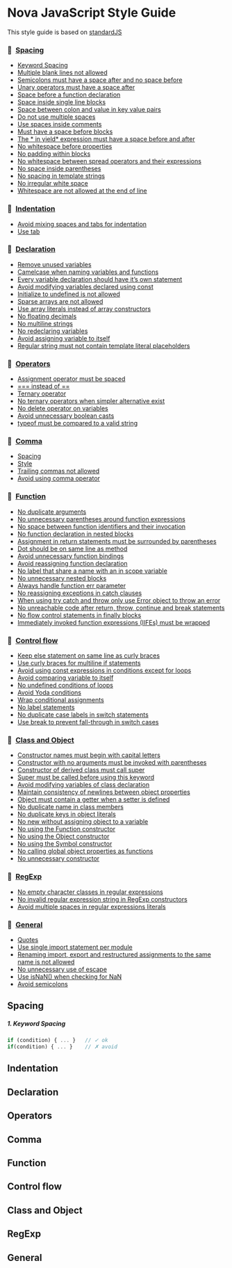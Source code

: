 # Nova JavaScript Style Guide

This style guide is based on [standardJS](https://standardjs.com/rules.html)

### :large_blue_diamond: [Spacing](#spacing)

   - [Keyword Spacing](#1-keyword-spacing)
   - [Multiple blank lines not allowed]()
   - [Semicolons must have a space after and no space before]()
   - [Unary operators must have a space after]()
   - [Space before a function declaration]()
   - [Space inside single line blocks]()
   - [Space between colon and value in key value pairs]()
   - [Do not use multiple spaces]()
   - [Use spaces inside comments]()
   - [Must have a space before blocks]()
   - [The * in yield* expression must have a space before and after]()
   - [No whitespace before properties]()
   - [No padding within blocks]()
   - [No whitespace between spread operators and their expressions]()
   - [No space inside parentheses]()
   - [No spacing in template strings]()
   - [No irregular white space]()
   - [Whitespace are not allowed at the end of line]()

### :large_blue_diamond: [Indentation](#indentation)

   - [Avoid mixing spaces and tabs for indentation]()
   - [Use tab]()

### :large_blue_diamond: [Declaration](#declaration)

   - [Remove unused variables]()
   - [Camelcase when naming variables and functions]()
   - [Every variable declaration should have it’s own statement]()
   - [Avoid modifying variables declared using const]()
   - [Initialize to undefined is not allowed]()
   - [Sparse arrays are not allowed]()
   - [Use array literals instead of array constructors]()
   - [No floating decimals]()
   - [No multiline strings]()
   - [No redeclaring variables]()
   - [Avoid assigning variable to itself]()
   - [Regular string must not contain template literal placeholders]()

### :large_blue_diamond: [Operators](#operators)

   - [Assignment operator must be spaced]()
   - [=== instead of ==]()
   - [Ternary operator]()
   - [No ternary operators when simpler alternative exist]()
   - [No delete operator on variables]()
   - [Avoid unnecessary boolean casts]()
   - [typeof must be compared to a valid string]()

### :large_blue_diamond: [Comma](#comma)

   - [Spacing]()
   - [Style]()
   - [Trailing commas not allowed]()
   - [Avoid using comma operator]()

### :large_blue_diamond: [Function](#function)

   - [No duplicate arguments]()
   - [No unnecessary parentheses around function expressions]()
   - [No space between function identifiers and their invocation]()
   - [No function declaration in nested blocks]()
   - [Assignment in return statements must be surrounded by parentheses]()
   - [Dot should be on same line as method]()
   - [Avoid unnecessary function bindings]()
   - [Avoid reassigning function declaration]()
   - [No label that share a name with an in scope variable]()
   - [No unnecessary nested blocks]()
   - [Always handle function err parameter]()
   - [No reassigning exceptions in catch clauses]()
   - [When using try catch and throw only use Error object to throw an error]()
   - [No unreachable code after return, throw, continue and break statements]()
   - [No flow control statements in finally blocks]()
   - [Immediately invoked function expressions (IIFEs) must be wrapped]()

### :large_blue_diamond: [Control flow](#control-flow)

   - [Keep else statement on same line as curly braces]()
   - [Use curly braces for multiline if statements]()
   - [Avoid using const expressions in conditions except for loops]()
   - [Avoid comparing variable to itself]()
   - [No undefined conditions of loops]()
   - [Avoid Yoda conditions]()
   - [Wrap conditional assignments]()
   - [No label statements]()
   - [No duplicate case labels in switch statements]()
   - [Use break to prevent fall-through in switch cases]()

### :large_blue_diamond: [Class and Object](#class-and-object)

   - [Constructor names must begin with capital letters]()
   - [Constructor with no arguments must be invoked with parentheses]()
   - [Constructor of derived class must call super]()
   - [Super must be called before using this keyword]()
   - [Avoid modifying variables of class declaration]()
   - [Maintain consistency of newlines between object properties]()
   - [Object must contain a getter when a setter is defined]()
   - [No duplicate name in class members]()
   - [No duplicate keys in object literals]()
   - [No new without assigning object to a variable]()
   - [No using the Function constructor]()
   - [No using the Object constructor]()
   - [No using the Symbol constructor]()
   - [No calling global object properties as functions]()
   - [No unnecessary constructor]()

### :large_blue_diamond: [RegExp](#regexp)

   - [No empty character classes in regular expressions]()
   - [No invalid regular expression string in RegExp constructors]()
   - [Avoid multiple spaces in regular expressions literals]()

### :large_blue_diamond: [General](#general)

   - [Quotes]()
   - [Use single import statement per module]()
   - [Renaming import, export and restructured assignments to the same name is not allowed]()
   - [No unnecessary use of escape]()
   - [Use isNaN() when checking for NaN]()
   - [Avoid semicolons]()

## Spacing

##### 1. Keyword Spacing
```javascript
if (condition) { ... }   // ✓ ok
if(condition) { ... }    // ✗ avoid
```



## Indentation
## Declaration
## Operators
## Comma
## Function
## Control flow
## Class and Object
## RegExp
## General
